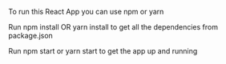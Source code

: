 To run this React App you can use npm or yarn

Run npm install OR yarn install to get all the dependencies from package.json

Run npm start or yarn start to get the app up and running